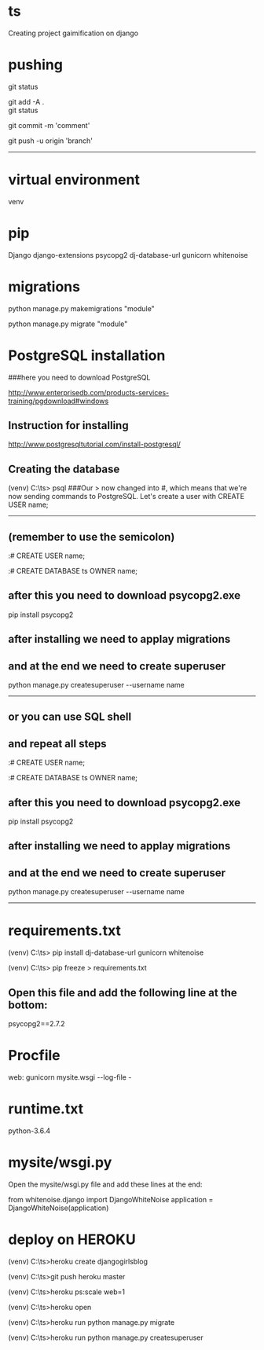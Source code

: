# ts
Creating project gaimification on django

# pushing

git status 

git add -A .  
git status  

git commit -m 'comment'

git push -u origin 'branch'    
_______________________________________________________________________________________________________________

# virtual environment
venv


# pip

Django
django-extensions
psycopg2
dj-database-url
gunicorn 
whitenoise




# migrations

python manage.py makemigrations "module"

python manage.py migrate "module"

# PostgreSQL installation

###here you need to download PostgreSQL

http://www.enterprisedb.com/products-services-training/pgdownload#windows

## Instruction for installing

http://www.postgresqltutorial.com/install-postgresql/

## Creating the database

(venv) C:\ts> psql
###Our > now changed into #, which means that we're now sending commands to PostgreSQL. Let's create a user with CREATE USER name;

_______________________________________________________________________________________________________________

## (remember to use the semicolon)

:# CREATE USER name;

:# CREATE DATABASE ts OWNER name;

## after this you need to download psycopg2.exe

pip install psycopg2

## after installing we need to applay migrations 

## and at the end we need to create superuser

python manage.py createsuperuser --username name

_______________________________________________________________________________________________________________

## or you can use SQL shell



## and repeat all steps
:# CREATE USER name;

:# CREATE DATABASE ts OWNER name;

## after this you need to download psycopg2.exe

pip install psycopg2

## after installing we need to applay migrations 

## and at the end we need to create superuser

python manage.py createsuperuser --username name

_______________________________________________________________________________________________________________

# requirements.txt

(venv) C:\ts> pip install dj-database-url gunicorn whitenoise

(venv) C:\ts> pip freeze > requirements.txt

## Open this file and add the following line at the bottom:

psycopg2==2.7.2


# Procfile 

web: gunicorn mysite.wsgi --log-file -

# runtime.txt

python-3.6.4

# mysite/wsgi.py
Open the mysite/wsgi.py file and add these lines at the end:

from whitenoise.django import DjangoWhiteNoise
application = DjangoWhiteNoise(application)


# deploy on HEROKU

(venv) C:\ts>heroku create djangogirlsblog

(venv) C:\ts>git push heroku master

(venv) C:\ts>heroku ps:scale web=1

(venv) C:\ts>heroku open

(venv) C:\ts>heroku run python manage.py migrate

(venv) C:\ts>heroku run python manage.py createsuperuser